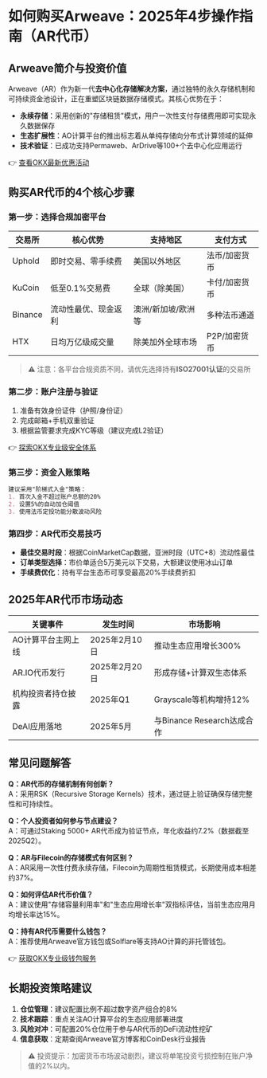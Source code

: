 # 如何购买Arweave：2025年4步操作指南（AR代币）

## Arweave简介与投资价值
Arweave（AR）作为新一代**去中心化存储解决方案**，通过独特的永久存储机制和可持续资金池设计，正在重塑区块链数据存储模式。其核心优势在于：
- **永续存储**：采用创新的"存储租赁"模式，用户一次性支付存储费用即可实现永久数据保存
- **生态扩展性**：AO计算平台的推出标志着从单纯存储向分布式计算领域的延伸
- **技术验证**：已成功支持Permaweb、ArDrive等100+个去中心化应用运行

👉 [查看OKX最新优惠活动](https://bit.ly/okx_welcome)

## 购买AR代币的4个核心步骤

### 第一步：选择合规加密平台
| 交易所       | 核心优势                | 支持地区             | 支付方式          |
|--------------|-------------------------|----------------------|-------------------|
| Uphold       | 即时交易、零手续费      | 美国以外地区         | 法币/加密货币     |
| KuCoin       | 低至0.1%交易费          | 全球（除美国）       | 卡付/加密货币     |
| Binance      | 流动性最优、现金返利    | 澳洲/新加坡/欧洲等   | 多种法币通道      |
| HTX          | 日均万亿级成交量        | 除美加外全球市场     | P2P/加密货币      |

> ⚠️ 注意：各平台合规资质不同，请优先选择持有**ISO27001认证**的交易所

### 第二步：账户注册与验证
1. 准备有效身份证件（护照/身份证）
2. 完成邮箱+手机双重验证
3. 根据监管要求完成KYC等级（建议完成L2验证）

👉 [探索OKX专业级安全体系](https://bit.ly/okx_welcome)

### 第三步：资金入账策略
```markdown
建议采用"阶梯式入金"策略：
1. 首次入金不超过账户总额的20%
2. 设置5%的自动加仓阈值
3. 使用法币定投功能分散波动风险
```

### 第四步：AR代币交易技巧
- **最佳交易时段**：根据CoinMarketCap数据，亚洲时段（UTC+8）流动性最佳
- **订单类型选择**：市价单适合5万美元以下交易，大额建议使用冰山订单
- **手续费优化**：持有平台生态币可享受最高20%手续费折扣

## 2025年AR代币市场动态
| 关键事件               | 发生时间       | 市场影响                     |
|------------------------|----------------|------------------------------|
| AO计算平台主网上线     | 2025年2月10日  | 推动生态应用增长300%         |
| AR.IO代币发行          | 2025年2月20日  | 形成存储+计算双生态体系      |
| 机构投资者持仓披露     | 2025年Q1       | Grayscale等机构增持12%       |
| DeAI应用落地           | 2025年5月      | 与Binance Research达成合作   |

## 常见问题解答
**Q：AR代币的存储机制有何创新？**  
A：采用RSK（Recursive Storage Kernels）技术，通过链上验证确保存储完整性和可持续性。

**Q：个人投资者如何参与节点建设？**  
A：可通过Staking 5000+ AR代币成为验证节点，年化收益约7.2%（数据截至2025Q2）。

**Q：AR与Filecoin的存储模式有何区别？**  
A：AR采用一次性付费永续存储，Filecoin为周期性租赁模式，长期使用成本相差约37%。

**Q：如何评估AR代币价值？**  
A：建议使用"存储容量利用率"和"生态应用增长率"双指标评估，当前生态应用月均增长率达15%。

**Q：持有AR代币需要什么钱包？**  
A：推荐使用Arweave官方钱包或Solflare等支持AO计算的非托管钱包。

👉 [获取OKX专业级钱包服务](https://bit.ly/okx_welcome)

## 长期投资策略建议
1. **仓位管理**：建议配置比例不超过数字资产组合的8%
2. **技术跟踪**：重点关注AO计算平台的生态应用部署进度
3. **风险对冲**：可配置20%仓位用于参与AR代币的DeFi流动性挖矿
4. **信息获取**：定期查阅Arweave官方博客和CoinDesk行业报告

> ⚠️ 投资提示：加密货币市场波动剧烈，建议将单笔投资亏损控制在账户净值的2%以内。